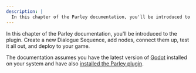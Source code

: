 ```yaml
---
description: |
  In this chapter of the Parley documentation, you'll be introduced to the plugin at dev and runtime. Create a new Dialogue Sequence, add a wide variety of Nodes, connect them up, test them out, and deploy to your game.
---
```


In this chapter of the Parley documentation, you'll be introduced to the plugin.
Create a new Dialogue Sequence, add nodes, connect them up, test it all out, and
deploy to your game.

The documentation assumes you have the latest version of
[Godot](https://godotengine.org/) installed on your system and have also
[installed the Parley plugin](./installation.md).

